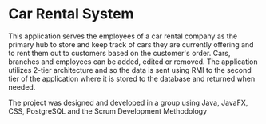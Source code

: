 <h1>Car Rental System</h1>

This application serves the employees of a car rental company as the primary hub to store and keep track of cars they are currently offering and to rent them out to customers based on the customer's order. Cars, branches and employees can be added, edited or removed. The application utilizes 2-tier architecture and so the data is sent using RMI to the second tier of the application where it is stored to the database and returned when needed.

The project was designed and developed in a group using Java, JavaFX, CSS, PostgreSQL and the Scrum Development Methodology
